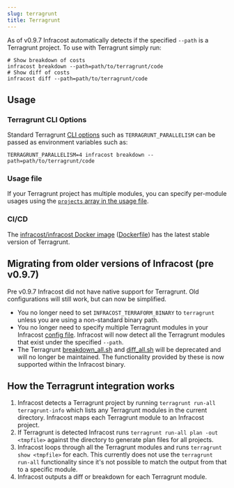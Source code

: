 ```yaml
---
slug: terragrunt
title: Terragrunt
---
```


As of v0.9.7 Infracost automatically detects if the specified `--path` is a Terragrunt project. To use with Terragrunt simply run:

```shell
# Show breakdown of costs
infracost breakdown --path=path/to/terragrunt/code
# Show diff of costs
infracost diff --path=path/to/terragrunt/code
```

## Usage

### Terragrunt CLI Options

Standard Terragrunt [CLI options](https://terragrunt.gruntwork.io/docs/reference/cli-options/#cli-options) such as `TERRAGRUNT_PARALLELISM` can be passed as environment variables such as:

```shell
TERRAGRUNT_PARALLELISM=4 infracost breakdown --path=path/to/terragrunt/code
```

### Usage file

If your Terragrunt project has multiple modules, you can specify per-module usages using the [`projects` array in the usage file](/docs/usage_based_resources#multi-project-setups).

### CI/CD

The [infracost/infracost Docker image](https://hub.docker.com/repository/docker/infracost/infracost) ([Dockerfile](https://github.com/infracost/infracost/blob/master/Dockerfile)) has the latest stable version of Terragrunt.

## Migrating from older versions of Infracost (pre v0.9.7)

Pre v0.9.7 Infracost did not have native support for Terragrunt. Old configurations will still work, but can now be simplified.

* You no longer need to set `INFRACOST_TERRAFORM_BINARY` to `terragrunt` unless you are using a non-standard binary path.
* You no longer need to specify multiple Terragrunt modules in your Infracost [config file](/docs/multi_project/config_file). Infracost will now detect all the Terragrunt modules that exist under the specified `--path`.
* The Terragrunt [breakdown_all.sh](https://github.com/infracost/infracost/blob/master/scripts/terragrunt/breakdown_all.sh) and [diff_all.sh](https://github.com/infracost/infracost/blob/master/scripts/terragrunt/diff_all.sh) will be deprecated and will no longer be maintained. The functionality provided by these is now supported within the Infracost binary.

## How the Terragrunt integration works

1. Infracost detects a Terragrunt project by running `terragrunt run-all terragrunt-info` which lists any Terragrunt modules in the current directory. Infracost maps each Terragrunt module to an Infracost project.
2. If Terragrunt is detected Infracost runs `terragrunt run-all plan -out <tmpfile>` against the directory to generate plan files for all projects.
3. Infracost loops through all the Terragrunt modules and runs `terragrunt show <tmpfile>` for each. This currently does not use the `terragrunt run-all` functionality since it's not possible to match the output from that to a specific module.
4. Infracost outputs a diff or breakdown for each Terragrunt module.
